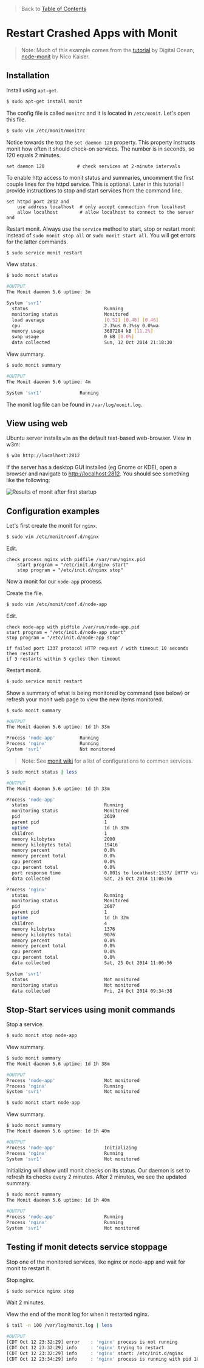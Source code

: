 > Back to [Table of Contents](https://github.com/jpfluger/examples)

# Restart Crashed Apps with Monit

> Note: Much of this example comes from the [tutorial](https://www.digitalocean.com/community/tutorials/how-to-install-and-configure-monit) by Digital Ocean, [node-monit](https://github.com/nicokaiser/node-monit) by Nico Kaiser.

## Installation

Install using `apt-get`.

```bash
$ sudo apt-get install monit
```

The config file is called `monitrc` and it is located in `/etc/monit`. Let's open this file.

```bash
$ sudo vim /etc/monit/monitrc
```

Notice towards the top the `set daemon 120` property. This property instructs monit how often it should check-on services. The number is in seconds, so 120 equals 2 minutes.

```
set daemon 120            # check services at 2-minute intervals
```

To enable http access to monit status and summaries, uncomment the first couple lines for the httpd service. This is optional. Later in this tutorial I provide instructions to stop and start services from the command line.

```
set httpd port 2812 and
    use address localhost  # only accept connection from localhost
    allow localhost        # allow localhost to connect to the server and
```

Restart monit.  Always use the `service` method to start, stop or restart monit instead of `sudo monit stop all` or `sudo monit start all`. You will get errors for the latter commands.

```bash
$ sudo service monit restart
```

View status.

```bash
$ sudo monit status

#OUTPUT
The Monit daemon 5.6 uptime: 3m 

System 'svr1'
  status                            Running
  monitoring status                 Monitored
  load average                      [0.52] [0.48] [0.46]
  cpu                               2.3%us 0.3%sy 0.0%wa
  memory usage                      3687284 kB [11.2%]
  swap usage                        0 kB [0.0%]
  data collected                    Sun, 12 Oct 2014 21:18:30

```

View summary.

```bash
$ sudo monit summary

#OUTPUT
The Monit daemon 5.6 uptime: 4m 

System 'svr1'              Running
```

The monit log file can be found in `/var/log/monit.log`.

## View using web

Ubuntu server installs `w3m` as the default text-based web-browser. View in w3m:

```bash
$ w3m http://localhost:2812
```

If the server has a desktop GUI installed (eg Gnome or KDE), open a browser and navigate to [http://localhost:2812](http://localhost:2812/). You should see something like the following:

![Results of monit after first startup](https://github.com/jpfluger/examples/blob/master/ubuntu-14.04/monit/monit-after-install.png)

## Configuration examples

Let's first create the monit for `nginx`.

```bash
$ sudo vim /etc/monit/conf.d/nginx
```

Edit.

```
check process nginx with pidfile /var/run/nginx.pid
    start program = "/etc/init.d/nginx start"
    stop program = "/etc/init.d/nginx stop"
```

Now a monit for our `node-app` process.

Create the file.

```bash
$ sudo vim /etc/monit/conf.d/node-app 
```

Edit.

```
check node-app with pidfile /var/run/node-app.pid
start program = "/etc/init.d/node-app start"
stop program = "/etc/init.d/node-app stop"

if failed port 1337 protocol HTTP request / with timeout 10 seconds then restart
if 3 restarts within 5 cycles then timeout
```

Restart monit.

```bash
$ sudo service monit restart
```

Show a summary of what is being monitored by command (see below) or refresh your monit web page to view the new items monitored.

```bash
$ sudo monit summary

#OUTPUT
The Monit daemon 5.6 uptime: 1d 1h 33m 

Process 'node-app'         Running
Process 'nginx'            Running
System 'svr1'              Not monitored
```

> Note: See [monit wiki](http://mmonit.com/wiki/Monit/ConfigurationExamples#postgresql) for a list of configurations to common services.

```bash
$ sudo monit status | less

#OUTPUT
The Monit daemon 5.6 uptime: 1d 1h 33m 

Process 'node-app'
  status                            Running
  monitoring status                 Monitored
  pid                               2619
  parent pid                        1
  uptime                            1d 1h 32m 
  children                          1
  memory kilobytes                  2000
  memory kilobytes total            19416
  memory percent                    0.0%
  memory percent total              0.0%
  cpu percent                       0.0%
  cpu percent total                 0.0%
  port response time                0.001s to localhost:1337/ [HTTP via TCP]
  data collected                    Sat, 25 Oct 2014 11:06:56

Process 'nginx'
  status                            Running
  monitoring status                 Monitored
  pid                               2607
  parent pid                        1
  uptime                            1d 1h 32m 
  children                          4
  memory kilobytes                  1376
  memory kilobytes total            9076
  memory percent                    0.0%
  memory percent total              0.0%
  cpu percent                       0.0%
  cpu percent total                 0.0%
  data collected                    Sat, 25 Oct 2014 11:06:56

System 'svr1'
  status                            Not monitored
  monitoring status                 Not monitored
  data collected                    Fri, 24 Oct 2014 09:34:38
```

## Stop-Start services using monit commands

Stop a service.

```bash
$ sudo monit stop node-app
```

View summary.

```bash
$ sudo monit summary
The Monit daemon 5.6 uptime: 1d 1h 38m 

#OUTPUT
Process 'node-app'                  Not monitored
Process 'nginx'                     Running
System 'svr1'                       Not monitored
```

```bash
$ sudo monit start node-app
```

View summary.

```bash
$ sudo monit summary
The Monit daemon 5.6 uptime: 1d 1h 40m 

#OUTPUT
Process 'node-app'                  Initializing
Process 'nginx'                     Running
System 'svr1'                       Not monitored
```

Initializing will show until monit checks on its status. Our daemon is set to refresh its checks every 2 minutes. After 2 minutes, we see the updated summary.

```bash
$ sudo monit summary
The Monit daemon 5.6 uptime: 1d 1h 40m 

#OUTPUT
Process 'node-app'                  Running
Process 'nginx'                     Running
System 'svr1'                       Not monitored
```

## Testing if monit detects service stoppage

Stop one of the monitored services, like nginx or node-app and wait for monit to restart it.

Stop nginx.

```bash
$ sudo service nginx stop
```

Wait 2 minutes.

View the end of the monit log for when it restarted nginx.

```bash
$ tail -n 100 /var/log/monit.log | less

#OUTPUT
[CDT Oct 12 23:32:29] error    : 'nginx' process is not running
[CDT Oct 12 23:32:29] info     : 'nginx' trying to restart
[CDT Oct 12 23:32:29] info     : 'nginx' start: /etc/init.d/nginx
[CDT Oct 12 23:34:29] info     : 'nginx' process is running with pid 1058
```